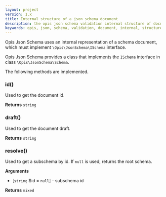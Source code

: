 ```yaml
---
layout: project
version: 1.x
title: Internal structure of a json schema document
description: the opis json schema validation internal structure of document
keywords: opis, json, schema, validation, document, internal, structure
---
```


Opis Json Schema uses an internal representation of a schema document,
which must implement `\Opis\JsonSchema\ISchema` interface.

Opis Json Schema provides a class that implements the `ISchema` interface in
class `\Opis\JsonSchema\Schema`.

The following methods are implemented.

### id()

Used to get the document id.

**Returns** `string`

### draft()

Used to get the document draft.

**Returns** `string`

### resolve()

Used to get a subschema by id. If `null` is used, returns the root schema.

**Arguments**

- [`string` $id = `null`] - subschema id

**Returns** `mixed`